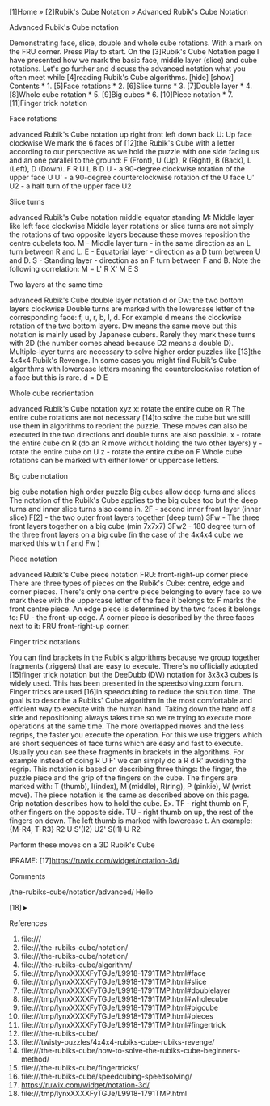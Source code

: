 
   [1]Home » [2]Rubik's Cube Notation » Advanced Rubik's Cube Notation

Advanced Rubik's Cube notation

   Demonstrating face, slice, double and whole cube rotations. With a mark
   on the FRU corner.
   Press Play to start.
   On the [3]Rubik's Cube Notation page I have presented how we mark the
   basic face, middle layer (slice) and cube rotations. Let's go further
   and discuss the advanced notation what you often meet while [4]reading
   Rubik's Cube algorithms.
   [hide]
   [show]
   Contents
     * 1. [5]Face rotations
     * 2. [6]Slice turns
     * 3. [7]Double layer
     * 4. [8]Whole cube rotation
     * 5. [9]Big cubes
     * 6. [10]Piece notation
     * 7. [11]Finger trick notation

Face rotations

   advanced Rubik's Cube notation up right front left down back
   U: Up face clockwise
   We mark the 6 faces of [12]the Rubik's Cube with a letter according to
   our perspective as we hold the puzzle with one side facing us and an
   one parallel to the ground:
   F (Front), U (Up), R (Right), B (Back), L (Left), D (Down).
   F R U L B D
   U - a 90-degree clockwise rotation of the upper face U
   U' - a 90-degree counterclockwise rotation of the U face U'
   U2 - a half turn of the upper face U2

Slice turns

   advanced Rubik's Cube notation middle equator standing
   M: Middle layer like left face clockwise
   Middle layer rotations or slice turns are not simply the rotations of
   two opposite layers because these moves reposition the centre cubelets
   too.
   M - Middle layer turn - in the same direction as an L turn between R
   and L.
   E - Equatorial layer - direction as a D turn between U and D.
   S - Standing layer - direction as an F turn between F and B.
   Note the following correlation:
   M = L' R X'
   M E S

Two layers at the same time

   advanced Rubik's Cube double layer notation
   d or Dw: the two bottom layers clockwise
   Double turns are marked with the lowercase letter of the corresponding
   face: f, u, r, b, l, d. For example d means the clockwise rotation of
   the two bottom layers. Dw means the same move but this notation is
   mainly used by Japanese cubers. Rarely they mark these turns with 2D
   (the number comes ahead because D2 means a double D).
   Multiple-layer turns are necessary to solve higher order puzzles like
   [13]the 4x4x4 Rubik's Revenge.
   In some cases you might find Rubik's Cube algorithms with lowercase
   letters meaning the counterclockwise rotation of a face but this is
   rare.
   d = D E

Whole cube reorientation

   advanced Rubik's Cube notation xyz
   x: rotate the entire cube on R
   The entire cube rotations are not necessary [14]to solve the cube but
   we still use them in algorithms to reorient the puzzle. These moves can
   also be executed in the two directions and double turns are also
   possible.
   x - rotate the entire cube on R (do an R move without holding the two
   other layers)
   y - rotate the entire cube on U
   z - rotate the entire cube on F
   Whole cube rotations can be marked with either lower or uppercase
   letters.

Big cube notation

   big cube notation high order puzzle
   Big cubes allow deep turns and slices
   The notation of the Rubik's Cube applies to the big cubes too but the
   deep turns and inner slice turns also come in.
   2F - second inner front layer (inner slice)
   F[2] - the two outer front layers together (deep turn)
   3Fw - The three front layers together on a big cube (min 7x7x7)
   3Fw2 - 180 degree turn of the three front layers on a big cube
   (in the case of the 4x4x4 cube we marked this with f and Fw )

Piece notation

   advanced Rubik's Cube piece notation
   FRU: front-right-up corner piece
   There are three types of pieces on the Rubik's Cube: centre, edge and
   corner pieces.
   There's only one centre piece belonging to every face so we mark these
   with the uppercase letter of the face it belongs to: F marks the front
   centre piece.
   An edge piece is determined by the two faces it belongs to: FU - the
   front-up edge.
   A corner piece is described by the three faces next to it: FRU
   front-right-up corner.

Finger trick notations

   You can find brackets in the Rubik's algorithms because we group
   together fragments (triggers) that are easy to execute.
   There's no officially adopted [15]finger trick notation but the DeeDubb
   (DW) notation for 3x3x3 cubes is widely used. This has been presented
   in the speedsolving.com forum.
   Finger tricks are used [16]in speedcubing to reduce the solution time.
   The goal is to describe a Rubiks' Cube algorithm in the most
   comfortable and efficient way to execute with the human hand. Taking
   down the hand off a side and repositioning always takes time so we're
   trying to execute more operations at the same time. The more overlapped
   moves and the less regrips, the faster you execute the operation. For
   this we use triggers which are short sequences of face turns which are
   easy and fast to execute. Usually you can see these fragments in
   brackets in the algorithms.
   For example instead of doing R U F' we can simply do a R d R' avoiding
   the regrip.
   This notation is based on describing three things: the finger, the
   puzzle piece and the grip of the fingers on the cube.
   The fingers are marked with: T (thumb), I(index), M (middle), R(ring),
   P (pinkie), W (wrist move).
   The piece notation is the same as described above on this page.
   Grip notation describes how to hold the cube.
   Ex. TF - right thumb on F, other fingers on the opposite side. TU -
   right thumb on up, the rest of the fingers on down.
   The left thumb is marked with lowercase t.
   An example: {M-R4, T-R3} R2 U S'(I2) U2' S(I1) U R2

   Perform these moves on a 3D Rubik's Cube

   IFRAME: [17]https://ruwix.com/widget/notation-3d/

Comments

   /the-rubiks-cube/notation/advanced/
   Hello

   [18]➤

References

   1. file:///
   2. file:///the-rubiks-cube/notation/
   3. file:///the-rubiks-cube/notation/
   4. file:///the-rubiks-cube/algorithm/
   5. file:///tmp/lynxXXXXFyTGJe/L9918-1791TMP.html#face
   6. file:///tmp/lynxXXXXFyTGJe/L9918-1791TMP.html#slice
   7. file:///tmp/lynxXXXXFyTGJe/L9918-1791TMP.html#doublelayer
   8. file:///tmp/lynxXXXXFyTGJe/L9918-1791TMP.html#wholecube
   9. file:///tmp/lynxXXXXFyTGJe/L9918-1791TMP.html#bigcube
  10. file:///tmp/lynxXXXXFyTGJe/L9918-1791TMP.html#pieces
  11. file:///tmp/lynxXXXXFyTGJe/L9918-1791TMP.html#fingertrick
  12. file:///the-rubiks-cube/
  13. file:///twisty-puzzles/4x4x4-rubiks-cube-rubiks-revenge/
  14. file:///the-rubiks-cube/how-to-solve-the-rubiks-cube-beginners-method/
  15. file:///the-rubiks-cube/fingertricks/
  16. file:///the-rubiks-cube/speedcubing-speedsolving/
  17. https://ruwix.com/widget/notation-3d/
  18. file:///tmp/lynxXXXXFyTGJe/L9918-1791TMP.html
